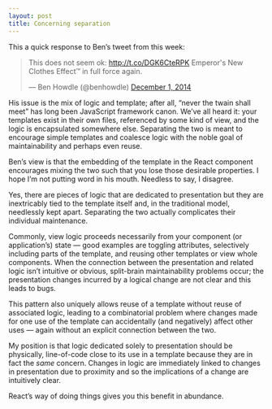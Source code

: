 ```yaml
---
layout: post
title: Concerning separation
---
```

This a quick response to Ben’s tweet from this week:

<blockquote class="twitter-tweet" lang="en"><p>This does not seem ok:&#10;&#10;<a href="http://t.co/DGK6CteRPK">http://t.co/DGK6CteRPK</a>&#10;&#10;Emperor&#39;s New Clothes Effect™ in full force again.</p>&mdash; Ben Howdle (@benhowdle) <a href="https://twitter.com/benhowdle/status/539454010387070977">December 1, 2014</a></blockquote>
<script async src="//platform.twitter.com/widgets.js" charset="utf-8"></script>

His issue is the mix of logic and template; after all, “never the twain shall meet” has long been JavaScript framework canon. We’ve all heard it: your templates exist in their own files, referenced by some kind of view, and the logic is encapsulated somewhere else. Separating the two is meant to encourage simple templates and coalesce logic with the noble goal of maintainability and perhaps even reuse.

Ben’s view is that the embedding of the template in the React component encourages mixing the two such that you lose those desirable properties. I hope I’m not putting word in his mouth. Needless to say, I disagree.

Yes, there are pieces of logic that are dedicated to presentation but they are inextricably tied to the template itself and, in the traditional model, needlessly kept apart. Separating the two actually complicates their individual maintenance.

Commonly, view logic proceeds necessarily from your component (or application’s) state — good examples are toggling attributes, selectively including parts of the template, and reusing other templates or view whole components. When the connection between the presentation and related logic isn’t intuitive or obvious, split-brain maintainability problems occur; the presentation changes incurred by a logical change are not clear and this leads to bugs.

This pattern also uniquely allows reuse of a template without reuse of associated logic, leading to a combinatorial problem where changes made for one use of the template can accidentally (and negatively) affect other uses — again without an explicit connection between the two. 

My position is that logic dedicated solely to presentation should be physically, line-of-code close to its use in a template because they are in fact the *same* concern. Changes in logic are immediately linked to changes in presentation due to proximity and so the implications of a change are intuitively clear.

React’s way of doing things gives you this benefit in abundance.